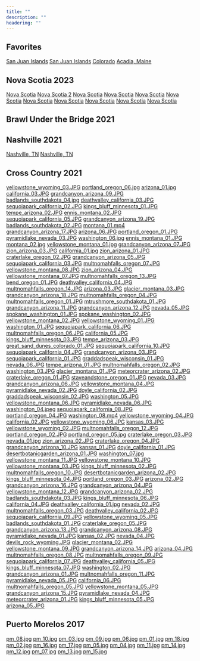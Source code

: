 ```yaml
---
title: ""
description: ""
headerimg: ""
---
```



## Favorites

  <div ID="gallery-travel" data-nanogallery2='{
      "itemsBaseURL": "{{<s3cdn>}}/img/gallery/travel/",
      "thumbnailWidth": "250",
      "thumbnailHeight": "250",
      "thumbnailBorderVertical": 1,
      "thumbnailBorderHorizontal": 1,
      "thumbnailLabel": {
        "position": "overImageOnBottom",
        "displayDescription": true
      },
      "thumbnailHoverEffect2": "labelAppear75|descriptionSlideUp",
      "galleryDisplayMode": "pagination",
      "galleryMaxRows": 1,
      "thumbnailAlignment": "center",
      "thumbnailOpenImage": true
    }'>
  <a href="san_juan_1.JPG" data-ngthumb="san_juan_1.JPG" data-ngdesc="Flight over San Juan Islands">San Juan Islands</a>
  <a href="san_juan_2.JPG" data-ngthumb="san_juan_2.JPG" data-ngdesc="Flight over San Juan Islands">San Juan Islands</a>
  <a href="colorado_01.jpg" data-ngthumb="colorado_01.jpg" data-ngdesc="Flight over Colorado">Colorado</a>
  <a href="maine-trip-01.jpg" data-ngthumb="maine-trip-01.jpg" data-ngdesc="Maine Hike, Acadia National Park">Acadia, Maine</a>
  </div>


## Nova Scotia 2023

  <div ID="gallery-travel-nova-scotia" data-nanogallery2='{
      "itemsBaseURL": "{{<s3cdn>}}/img/gallery/travel/nova_scotia/",
      "thumbnailWidth": "250",
      "thumbnailHeight": "250",
      "thumbnailBorderVertical": 1,
      "thumbnailBorderHorizontal": 1,
      "thumbnailLabel": {
        "position": "overImageOnBottom",
        "displayDescription": true
      },
      "thumbnailHoverEffect2": "labelAppear75|descriptionSlideUp",
      "galleryDisplayMode": "pagination",
      "galleryMaxRows": 1,
      "thumbnailAlignment": "center",
      "thumbnailOpenImage": true
    }'>
  <a href="nova_scotia_1.JPG" data-ngthumb="nova_scotia_1.JPG" data-ngdesc="Cabot Trail">Nova Scotia</a>
  <a href="nova_scotia_2.JPG" data-ngthumb="nova_scotia_2.JPG" data-ngdesc="Cabot Trail">Nova Scotia 2</a>
  <a href="nova_scotia_3.JPG" data-ngthumb="nova_scotia_3.JPG" data-ngdesc="">Nova Scotia</a>
  <a href="nova_scotia_4.JPG" data-ngthumb="nova_scotia_4.JPG" data-ngdesc="">Nova Scotia</a>
  <a href="nova_scotia_5.JPG" data-ngthumb="nova_scotia_5.JPG" data-ngdesc="">Nova Scotia</a>
  <a href="nova_scotia_6.JPG" data-ngthumb="nova_scotia_6.JPG" data-ngdesc="">Nova Scotia</a>
  <a href="nova_scotia_7.jpg" data-ngthumb="nova_scotia_7.jpg" data-ngdesc="">Nova Scotia</a>
  <a href="nova_scotia_8.jpg" data-ngthumb="nova_scotia_8.jpg" data-ngdesc="">Nova Scotia</a>
  <a href="nova_scotia_9.JPG" data-ngthumb="nova_scotia_9.JPG" data-ngdesc="">Nova Scotia</a>
  <a href="nova_scotia_10.JPG" data-ngthumb="nova_scotia_10.JPG" data-ngdesc="">Nova Scotia</a>
  <a href="nova_scotia_11.jpg" data-ngthumb="nova_scotia_11.jpg" data-ngdesc="">Nova Scotia</a>
  </div>


## Brawl Under the Bridge 2021

  <div ID="gallery-travel-butb2021" data-nanogallery2='{
      "itemsBaseURL": "{{<s3cdn>}}/img/gallery/travel/brawl-under-the-bridge-2021/",
      "thumbnailWidth": "250",
      "thumbnailHeight": "250",
      "thumbnailBorderVertical": 1,
      "thumbnailBorderHorizontal": 1,
      "thumbnailLabel": {
        "position": "overImageOnBottom",
        "displayDescription": true
      },
      "thumbnailHoverEffect2": "labelAppear75|descriptionSlideUp",
      "galleryDisplayMode": "pagination",
      "galleryMaxRows": 1,
      "thumbnailAlignment": "center",
      "thumbnailOpenImage": true
    }'>
    <a href="brawl_03.mp4" data-ngthumb="brawl_03.mp4" data-ngdesc=""></a>
    <a href="brawl_02.mp4" data-ngthumb="brawl_02.mp4" data-ngdesc=""></a>
    <a href="brawl_01.mp4" data-ngthumb="brawl_01.mp4" data-ngdesc=""></a>
    <a href="brawl_04.mp4" data-ngthumb="brawl_04.mp4" data-ngdesc=""></a>
  </div>

## Nashville 2021

  <div ID="gallery-travel-nashville2021" data-nanogallery2='{
      "itemsBaseURL": "{{<s3cdn>}}/img/gallery/travel/nashville_2021/",
      "thumbnailWidth": "250",
      "thumbnailHeight": "250",
      "thumbnailBorderVertical": 1,
      "thumbnailBorderHorizontal": 1,
      "thumbnailLabel": {
        "position": "overImageOnBottom",
        "displayDescription": true
      },
      "thumbnailHoverEffect2": "labelAppear75|descriptionSlideUp",
      "galleryDisplayMode": "pagination",
      "galleryMaxRows": 1,
      "thumbnailAlignment": "center",
      "thumbnailOpenImage": true
    }'>
    <a href="07_2021_Nashville_01.jpg" data-ngthumb="07_2021_Nashville_01.jpg" data-ngdesc="">Nashville, TN</a>
    <a href="07_2021_Nashville_02.jpg" data-ngthumb="07_2021_Nashville_02.jpg" data-ngdesc="">Nashville, TN</a>
  </div>


## Cross Country 2021 

  <div ID="gallery-travel-crosscountry2021" data-nanogallery2='{
      "itemsBaseURL": "{{<s3cdn>}}/img/gallery/travel/cross_country_2021/",
      "thumbnailWidth": "250",
      "thumbnailHeight": "250",
      "thumbnailBorderVertical": 1,
      "thumbnailBorderHorizontal": 1,
      "thumbnailLabel": {
        "position": "overImageOnBottom",
        "displayDescription": true
      },
      "thumbnailHoverEffect2": "labelAppear75|descriptionSlideUp",
      "galleryDisplayMode": "pagination",
      "galleryMaxRows": 3,
      "thumbnailAlignment": "center",
      "thumbnailOpenImage": true
    }'>
    <a href="yellowstone_wyoming_03.JPG" data-ngthumb="yellowstone_wyoming_03.JPG" data-ngdesc="yellowstone_wyoming_03.JPG">yellowstone_wyoming_03.JPG</a>
    <a href="portland_oregon_06.jpg" data-ngthumb="portland_oregon_06.jpg" data-ngdesc="portland_oregon_06.jpg">portland_oregon_06.jpg</a>
    <a href="arizona_01.jpg" data-ngthumb="arizona_01.jpg" data-ngdesc="arizona_01.jpg">arizona_01.jpg</a>
    <a href="california_03.JPG" data-ngthumb="california_03.JPG" data-ngdesc="california_03.JPG">california_03.JPG</a>
    <a href="grandcanyon_arizona_09.JPG" data-ngthumb="grandcanyon_arizona_09.JPG" data-ngdesc="grandcanyon_arizona_09.JPG">grandcanyon_arizona_09.JPG</a>
    <a href="badlands_southdakota_04.jpg" data-ngthumb="badlands_southdakota_04.jpg" data-ngdesc="badlands_southdakota_04.jpg">badlands_southdakota_04.jpg</a>
    <a href="deathvalley_california_03.JPG" data-ngthumb="deathvalley_california_03.JPG" data-ngdesc="deathvalley_california_03.JPG">deathvalley_california_03.JPG</a>
    <a href="sequoiapark_california_02.JPG" data-ngthumb="sequoiapark_california_02.JPG" data-ngdesc="sequoiapark_california_02.JPG">sequoiapark_california_02.JPG</a>
    <a href="kings_bluff_minnesota_01.JPG" data-ngthumb="kings_bluff_minnesota_01.JPG" data-ngdesc="kings_bluff_minnesota_01.JPG">kings_bluff_minnesota_01.JPG</a>
    <a href="tempe_arizona_02.JPG" data-ngthumb="tempe_arizona_02.JPG" data-ngdesc="tempe_arizona_02.JPG">tempe_arizona_02.JPG</a>
    <a href="ennis_montana_02.JPG" data-ngthumb="ennis_montana_02.JPG" data-ngdesc="ennis_montana_02.JPG">ennis_montana_02.JPG</a>
    <a href="sequoiapark_california_05.JPG" data-ngthumb="sequoiapark_california_05.JPG" data-ngdesc="sequoiapark_california_05.JPG">sequoiapark_california_05.JPG</a>
    <a href="grandcanyon_arizona_19.JPG" data-ngthumb="grandcanyon_arizona_19.JPG" data-ngdesc="grandcanyon_arizona_19.JPG">grandcanyon_arizona_19.JPG</a>
    <a href="badlands_southdakota_02.JPG" data-ngthumb="badlands_southdakota_02.JPG" data-ngdesc="badlands_southdakota_02.JPG">badlands_southdakota_02.JPG</a>
    <a href="montana_01.mp4" data-ngthumb="montana_01.mp4" data-ngdesc="montana_01.mp4">montana_01.mp4</a>
    <a href="grandcanyon_arizona_17.JPG" data-ngthumb="grandcanyon_arizona_17.JPG" data-ngdesc="grandcanyon_arizona_17.JPG">grandcanyon_arizona_17.JPG</a>
    <a href="arizona_06.JPG" data-ngthumb="arizona_06.JPG" data-ngdesc="arizona_06.JPG">arizona_06.JPG</a>
    <a href="portland_oregon_01.JPG" data-ngthumb="portland_oregon_01.JPG" data-ngdesc="portland_oregon_01.JPG">portland_oregon_01.JPG</a>
    <a href="pyramidlake_nevada_03.JPG" data-ngthumb="pyramidlake_nevada_03.JPG" data-ngdesc="pyramidlake_nevada_03.JPG">pyramidlake_nevada_03.JPG</a>
    <a href="washington_06.jpg" data-ngthumb="washington_06.jpg" data-ngdesc="washington_06.jpg">washington_06.jpg</a>
    <a href="ennis_montana_01.JPG" data-ngthumb="ennis_montana_01.JPG" data-ngdesc="ennis_montana_01.JPG">ennis_montana_01.JPG</a>
    <a href="montana_02.jpg" data-ngthumb="montana_02.jpg" data-ngdesc="montana_02.jpg">montana_02.jpg</a>
    <a href="yellowstone_montana_01.jpg" data-ngthumb="yellowstone_montana_01.jpg" data-ngdesc="yellowstone_montana_01.jpg">yellowstone_montana_01.jpg</a>
    <a href="grandcanyon_arizona_07.JPG" data-ngthumb="grandcanyon_arizona_07.JPG" data-ngdesc="grandcanyon_arizona_07.JPG">grandcanyon_arizona_07.JPG</a>
    <a href="zion_arizona_03.JPG" data-ngthumb="zion_arizona_03.JPG" data-ngdesc="zion_arizona_03.JPG">zion_arizona_03.JPG</a>
    <a href="california_01.jpg" data-ngthumb="california_01.jpg" data-ngdesc="california_01.jpg">california_01.jpg</a>
    <a href="zion_arizona_01.JPG" data-ngthumb="zion_arizona_01.JPG" data-ngdesc="zion_arizona_01.JPG">zion_arizona_01.JPG</a>
    <a href="craterlake_oregon_02.JPG" data-ngthumb="craterlake_oregon_02.JPG" data-ngdesc="craterlake_oregon_02.JPG">craterlake_oregon_02.JPG</a>
    <a href="grandcanyon_arizona_05.JPG" data-ngthumb="grandcanyon_arizona_05.JPG" data-ngdesc="grandcanyon_arizona_05.JPG">grandcanyon_arizona_05.JPG</a>
    <a href="sequoiapark_california_03.JPG" data-ngthumb="sequoiapark_california_03.JPG" data-ngdesc="sequoiapark_california_03.JPG">sequoiapark_california_03.JPG</a>
    <a href="multnomahfalls_oregon_07.JPG" data-ngthumb="multnomahfalls_oregon_07.JPG" data-ngdesc="multnomahfalls_oregon_07.JPG">multnomahfalls_oregon_07.JPG</a>
    <a href="yellowstone_montana_08.JPG" data-ngthumb="yellowstone_montana_08.JPG" data-ngdesc="yellowstone_montana_08.JPG">yellowstone_montana_08.JPG</a>
    <a href="zion_arizona_04.JPG" data-ngthumb="zion_arizona_04.JPG" data-ngdesc="zion_arizona_04.JPG">zion_arizona_04.JPG</a>
    <a href="yellowstone_montana_07.JPG" data-ngthumb="yellowstone_montana_07.JPG" data-ngdesc="yellowstone_montana_07.JPG">yellowstone_montana_07.JPG</a>
    <a href="multnomahfalls_oregon_13.JPG" data-ngthumb="multnomahfalls_oregon_13.JPG" data-ngdesc="multnomahfalls_oregon_13.JPG">multnomahfalls_oregon_13.JPG</a>
    <a href="bend_oregon_01.JPG" data-ngthumb="bend_oregon_01.JPG" data-ngdesc="bend_oregon_01.JPG">bend_oregon_01.JPG</a>
    <a href="deathvalley_california_04.JPG" data-ngthumb="deathvalley_california_04.JPG" data-ngdesc="deathvalley_california_04.JPG">deathvalley_california_04.JPG</a>
    <a href="multnomahfalls_oregon_14.JPG" data-ngthumb="multnomahfalls_oregon_14.JPG" data-ngdesc="multnomahfalls_oregon_14.JPG">multnomahfalls_oregon_14.JPG</a>
    <a href="arizona_03.JPG" data-ngthumb="arizona_03.JPG" data-ngdesc="arizona_03.JPG">arizona_03.JPG</a>
    <a href="glacier_montana_03.JPG" data-ngthumb="glacier_montana_03.JPG" data-ngdesc="glacier_montana_03.JPG">glacier_montana_03.JPG</a>
    <a href="grandcanyon_arizona_18.JPG" data-ngthumb="grandcanyon_arizona_18.JPG" data-ngdesc="grandcanyon_arizona_18.JPG">grandcanyon_arizona_18.JPG</a>
    <a href="multnomahfalls_oregon_04.JPG" data-ngthumb="multnomahfalls_oregon_04.JPG" data-ngdesc="multnomahfalls_oregon_04.JPG">multnomahfalls_oregon_04.JPG</a>
    <a href="multnomahfalls_oregon_01.JPG" data-ngthumb="multnomahfalls_oregon_01.JPG" data-ngdesc="multnomahfalls_oregon_01.JPG">multnomahfalls_oregon_01.JPG</a>
    <a href="mtrushmore_southdakota_01.JPG" data-ngthumb="mtrushmore_southdakota_01.JPG" data-ngdesc="mtrushmore_southdakota_01.JPG">mtrushmore_southdakota_01.JPG</a>
    <a href="grandcanyon_arizona_11.JPG" data-ngthumb="grandcanyon_arizona_11.JPG" data-ngdesc="grandcanyon_arizona_11.JPG">grandcanyon_arizona_11.JPG</a>
    <a href="grandcanyon_arizona_12.JPG" data-ngthumb="grandcanyon_arizona_12.JPG" data-ngdesc="grandcanyon_arizona_12.JPG">grandcanyon_arizona_12.JPG</a>
    <a href="nevada_05.JPG" data-ngthumb="nevada_05.JPG" data-ngdesc="nevada_05.JPG">nevada_05.JPG</a>
    <a href="spokane_washington_01.JPG" data-ngthumb="spokane_washington_01.JPG" data-ngdesc="spokane_washington_01.JPG">spokane_washington_01.JPG</a>
    <a href="spokane_washington_02.JPG" data-ngthumb="spokane_washington_02.JPG" data-ngdesc="spokane_washington_02.JPG">spokane_washington_02.JPG</a>
    <a href="yellowstone_montana_02.JPG" data-ngthumb="yellowstone_montana_02.JPG" data-ngdesc="yellowstone_montana_02.JPG">yellowstone_montana_02.JPG</a>
    <a href="yellowstone_wyoming_01.JPG" data-ngthumb="yellowstone_wyoming_01.JPG" data-ngdesc="yellowstone_wyoming_01.JPG">yellowstone_wyoming_01.JPG</a>
    <a href="washington_01.JPG" data-ngthumb="washington_01.JPG" data-ngdesc="washington_01.JPG">washington_01.JPG</a>
    <a href="sequoiapark_california_06.JPG" data-ngthumb="sequoiapark_california_06.JPG" data-ngdesc="sequoiapark_california_06.JPG">sequoiapark_california_06.JPG</a>
    <a href="multnomahfalls_oregon_06.JPG" data-ngthumb="multnomahfalls_oregon_06.JPG" data-ngdesc="multnomahfalls_oregon_06.JPG">multnomahfalls_oregon_06.JPG</a>
    <a href="california_05.JPG" data-ngthumb="california_05.JPG" data-ngdesc="california_05.JPG">california_05.JPG</a>
    <a href="kings_bluff_minnesota_03.JPG" data-ngthumb="kings_bluff_minnesota_03.JPG" data-ngdesc="kings_bluff_minnesota_03.JPG">kings_bluff_minnesota_03.JPG</a>
    <a href="tempe_arizona_03.JPG" data-ngthumb="tempe_arizona_03.JPG" data-ngdesc="tempe_arizona_03.JPG">tempe_arizona_03.JPG</a>
    <a href="great_sand_dunes_colorado_01.JPG" data-ngthumb="great_sand_dunes_colorado_01.JPG" data-ngdesc="great_sand_dunes_colorado_01.JPG">great_sand_dunes_colorado_01.JPG</a>
    <a href="sequoiapark_california_10.JPG" data-ngthumb="sequoiapark_california_10.JPG" data-ngdesc="sequoiapark_california_10.JPG">sequoiapark_california_10.JPG</a>
    <a href="sequoiapark_california_04.JPG" data-ngthumb="sequoiapark_california_04.JPG" data-ngdesc="sequoiapark_california_04.JPG">sequoiapark_california_04.JPG</a>
    <a href="grandcanyon_arizona_03.JPG" data-ngthumb="grandcanyon_arizona_03.JPG" data-ngdesc="grandcanyon_arizona_03.JPG">grandcanyon_arizona_03.JPG</a>
    <a href="sequoiapark_california_01.JPG" data-ngthumb="sequoiapark_california_01.JPG" data-ngdesc="sequoiapark_california_01.JPG">sequoiapark_california_01.JPG</a>
    <a href="graddadspeak_wisconsin_01.JPG" data-ngthumb="graddadspeak_wisconsin_01.JPG" data-ngdesc="graddadspeak_wisconsin_01.JPG">graddadspeak_wisconsin_01.JPG</a>
    <a href="nevada_06.JPG" data-ngthumb="nevada_06.JPG" data-ngdesc="nevada_06.JPG">nevada_06.JPG</a>
    <a href="tempe_arizona_01.JPG" data-ngthumb="tempe_arizona_01.JPG" data-ngdesc="tempe_arizona_01.JPG">tempe_arizona_01.JPG</a>
    <a href="multnomahfalls_oregon_02.JPG" data-ngthumb="multnomahfalls_oregon_02.JPG" data-ngdesc="multnomahfalls_oregon_02.JPG">multnomahfalls_oregon_02.JPG</a>
    <a href="washington_03.JPG" data-ngthumb="washington_03.JPG" data-ngdesc="washington_03.JPG">washington_03.JPG</a>
    <a href="glacier_montana_01.JPG" data-ngthumb="glacier_montana_01.JPG" data-ngdesc="glacier_montana_01.JPG">glacier_montana_01.JPG</a>
    <a href="meteorcrater_arizona_02.JPG" data-ngthumb="meteorcrater_arizona_02.JPG" data-ngdesc="meteorcrater_arizona_02.JPG">meteorcrater_arizona_02.JPG</a>
    <a href="craterlake_oregon_01.JPG" data-ngthumb="craterlake_oregon_01.JPG" data-ngdesc="craterlake_oregon_01.JPG">craterlake_oregon_01.JPG</a>
    <a href="staveandstone_oregon_01.JPG" data-ngthumb="staveandstone_oregon_01.JPG" data-ngdesc="staveandstone_oregon_01.JPG">staveandstone_oregon_01.JPG</a>
    <a href="nevada_03.JPG" data-ngthumb="nevada_03.JPG" data-ngdesc="nevada_03.JPG">nevada_03.JPG</a>
    <a href="grandcanyon_arizona_06.JPG" data-ngthumb="grandcanyon_arizona_06.JPG" data-ngdesc="grandcanyon_arizona_06.JPG">grandcanyon_arizona_06.JPG</a>
    <a href="yellowstone_montana_04.JPG" data-ngthumb="yellowstone_montana_04.JPG" data-ngdesc="yellowstone_montana_04.JPG">yellowstone_montana_04.JPG</a>
    <a href="pyramidlake_nevada_02.JPG" data-ngthumb="pyramidlake_nevada_02.JPG" data-ngdesc="pyramidlake_nevada_02.JPG">pyramidlake_nevada_02.JPG</a>
    <a href="doyle_california_02.JPG" data-ngthumb="doyle_california_02.JPG" data-ngdesc="doyle_california_02.JPG">doyle_california_02.JPG</a>
    <a href="graddadspeak_wisconsin_02.JPG" data-ngthumb="graddadspeak_wisconsin_02.JPG" data-ngdesc="graddadspeak_wisconsin_02.JPG">graddadspeak_wisconsin_02.JPG</a>
    <a href="washington_05.JPG" data-ngthumb="washington_05.JPG" data-ngdesc="washington_05.JPG">washington_05.JPG</a>
    <a href="yellowstone_montana_06.JPG" data-ngthumb="yellowstone_montana_06.JPG" data-ngdesc="yellowstone_montana_06.JPG">yellowstone_montana_06.JPG</a>
    <a href="pyramidlake_nevada_06.JPG" data-ngthumb="pyramidlake_nevada_06.JPG" data-ngdesc="pyramidlake_nevada_06.JPG">pyramidlake_nevada_06.JPG</a>
    <a href="washington_04.jpeg" data-ngthumb="washington_04.jpeg" data-ngdesc="washington_04.jpeg">washington_04.jpeg</a>
    <a href="sequoiapark_california_08.JPG" data-ngthumb="sequoiapark_california_08.JPG" data-ngdesc="sequoiapark_california_08.JPG">sequoiapark_california_08.JPG</a>
    <a href="portland_oregon_04.JPG" data-ngthumb="portland_oregon_04.JPG" data-ngdesc="portland_oregon_04.JPG">portland_oregon_04.JPG</a>
    <a href="washington_08.mp4" data-ngthumb="washington_08.mp4" data-ngdesc="washington_08.mp4">washington_08.mp4</a>
    <a href="yellowstone_wyoming_04.JPG" data-ngthumb="yellowstone_wyoming_04.JPG" data-ngdesc="yellowstone_wyoming_04.JPG">yellowstone_wyoming_04.JPG</a>
    <a href="california_02.JPG" data-ngthumb="california_02.JPG" data-ngdesc="california_02.JPG">california_02.JPG</a>
    <a href="yellowstone_wyoming_06.JPG" data-ngthumb="yellowstone_wyoming_06.JPG" data-ngdesc="yellowstone_wyoming_06.JPG">yellowstone_wyoming_06.JPG</a>
    <a href="kansas_03.JPG" data-ngthumb="kansas_03.JPG" data-ngdesc="kansas_03.JPG">kansas_03.JPG</a>
    <a href="yellowstone_wyoming_02.JPG" data-ngthumb="yellowstone_wyoming_02.JPG" data-ngdesc="yellowstone_wyoming_02.JPG">yellowstone_wyoming_02.JPG</a>
    <a href="multnomahfalls_oregon_12.JPG" data-ngthumb="multnomahfalls_oregon_12.JPG" data-ngdesc="multnomahfalls_oregon_12.JPG">multnomahfalls_oregon_12.JPG</a>
    <a href="portland_oregon_02.JPG" data-ngthumb="portland_oregon_02.JPG" data-ngdesc="portland_oregon_02.JPG">portland_oregon_02.JPG</a>
    <a href="portland_oregon_05.jpg" data-ngthumb="portland_oregon_05.jpg" data-ngdesc="portland_oregon_05.jpg">portland_oregon_05.jpg</a>
    <a href="craterlake_oregon_03.JPG" data-ngthumb="craterlake_oregon_03.JPG" data-ngdesc="craterlake_oregon_03.JPG">craterlake_oregon_03.JPG</a>
    <a href="nevada_01.jpg" data-ngthumb="nevada_01.jpg" data-ngdesc="nevada_01.jpg">nevada_01.jpg</a>
    <a href="zion_arizona_02.JPG" data-ngthumb="zion_arizona_02.JPG" data-ngdesc="zion_arizona_02.JPG">zion_arizona_02.JPG</a>
    <a href="craterlake_oregon_04.JPG" data-ngthumb="craterlake_oregon_04.JPG" data-ngdesc="craterlake_oregon_04.JPG">craterlake_oregon_04.JPG</a>
    <a href="grandcanyon_arizona_10.JPG" data-ngthumb="grandcanyon_arizona_10.JPG" data-ngdesc="grandcanyon_arizona_10.JPG">grandcanyon_arizona_10.JPG</a>
    <a href="kansas_01.JPG" data-ngthumb="kansas_01.JPG" data-ngdesc="kansas_01.JPG">kansas_01.JPG</a>
    <a href="doyle_california_01.JPG" data-ngthumb="doyle_california_01.JPG" data-ngdesc="doyle_california_01.JPG">doyle_california_01.JPG</a>
    <a href="desertbotanicgarden_arizona_01.JPG" data-ngthumb="desertbotanicgarden_arizona_01.JPG" data-ngdesc="desertbotanicgarden_arizona_01.JPG">desertbotanicgarden_arizona_01.JPG</a>
    <a href="washington_07.jpg" data-ngthumb="washington_07.jpg" data-ngdesc="washington_07.jpg">washington_07.jpg</a>
    <a href="yellowstone_montana_11.JPG" data-ngthumb="yellowstone_montana_11.JPG" data-ngdesc="yellowstone_montana_11.JPG">yellowstone_montana_11.JPG</a>
    <a href="yellowstone_montana_10.JPG" data-ngthumb="yellowstone_montana_10.JPG" data-ngdesc="yellowstone_montana_10.JPG">yellowstone_montana_10.JPG</a>
    <a href="yellowstone_montana_03.JPG" data-ngthumb="yellowstone_montana_03.JPG" data-ngdesc="yellowstone_montana_03.JPG">yellowstone_montana_03.JPG</a>
    <a href="kings_bluff_minnesota_02.JPG" data-ngthumb="kings_bluff_minnesota_02.JPG" data-ngdesc="kings_bluff_minnesota_02.JPG">kings_bluff_minnesota_02.JPG</a>
    <a href="multnomahfalls_oregon_10.JPG" data-ngthumb="multnomahfalls_oregon_10.JPG" data-ngdesc="multnomahfalls_oregon_10.JPG">multnomahfalls_oregon_10.JPG</a>
    <a href="desertbotanicgarden_arizona_02.JPG" data-ngthumb="desertbotanicgarden_arizona_02.JPG" data-ngdesc="desertbotanicgarden_arizona_02.JPG">desertbotanicgarden_arizona_02.JPG</a>
    <a href="kings_bluff_minnesota_04.JPG" data-ngthumb="kings_bluff_minnesota_04.JPG" data-ngdesc="kings_bluff_minnesota_04.JPG">kings_bluff_minnesota_04.JPG</a>
    <a href="portland_oregon_03.JPG" data-ngthumb="portland_oregon_03.JPG" data-ngdesc="portland_oregon_03.JPG">portland_oregon_03.JPG</a>
    <a href="arizona_02.JPG" data-ngthumb="arizona_02.JPG" data-ngdesc="arizona_02.JPG">arizona_02.JPG</a>
    <a href="grandcanyon_arizona_16.JPG" data-ngthumb="grandcanyon_arizona_16.JPG" data-ngdesc="grandcanyon_arizona_16.JPG">grandcanyon_arizona_16.JPG</a>
    <a href="grandcanyon_arizona_04.JPG" data-ngthumb="grandcanyon_arizona_04.JPG" data-ngdesc="grandcanyon_arizona_04.JPG">grandcanyon_arizona_04.JPG</a>
    <a href="yellowstone_montana_12.JPG" data-ngthumb="yellowstone_montana_12.JPG" data-ngdesc="yellowstone_montana_12.JPG">yellowstone_montana_12.JPG</a>
    <a href="grandcanyon_arizona_02.JPG" data-ngthumb="grandcanyon_arizona_02.JPG" data-ngdesc="grandcanyon_arizona_02.JPG">grandcanyon_arizona_02.JPG</a>
    <a href="badlands_southdakota_03.JPG" data-ngthumb="badlands_southdakota_03.JPG" data-ngdesc="badlands_southdakota_03.JPG">badlands_southdakota_03.JPG</a>
    <a href="kings_bluff_minnesota_06.JPG" data-ngthumb="kings_bluff_minnesota_06.JPG" data-ngdesc="kings_bluff_minnesota_06.JPG">kings_bluff_minnesota_06.JPG</a>
    <a href="california_04.JPG" data-ngthumb="california_04.JPG" data-ngdesc="california_04.JPG">california_04.JPG</a>
    <a href="deathvalley_california_01.jpg" data-ngthumb="deathvalley_california_01.jpg" data-ngdesc="deathvalley_california_01.jpg">deathvalley_california_01.jpg</a>
    <a href="nevada_02.JPG" data-ngthumb="nevada_02.JPG" data-ngdesc="nevada_02.JPG">nevada_02.JPG</a>
    <a href="multnomahfalls_oregon_03.JPG" data-ngthumb="multnomahfalls_oregon_03.JPG" data-ngdesc="multnomahfalls_oregon_03.JPG">multnomahfalls_oregon_03.JPG</a>
    <a href="deathvalley_california_02.JPG" data-ngthumb="deathvalley_california_02.JPG" data-ngdesc="deathvalley_california_02.JPG">deathvalley_california_02.JPG</a>
    <a href="sequoiapark_california_09.JPG" data-ngthumb="sequoiapark_california_09.JPG" data-ngdesc="sequoiapark_california_09.JPG">sequoiapark_california_09.JPG</a>
    <a href="yellowstone_wyoming_05.JPG" data-ngthumb="yellowstone_wyoming_05.JPG" data-ngdesc="yellowstone_wyoming_05.JPG">yellowstone_wyoming_05.JPG</a>
    <a href="badlands_southdakota_01.JPG" data-ngthumb="badlands_southdakota_01.JPG" data-ngdesc="badlands_southdakota_01.JPG">badlands_southdakota_01.JPG</a>
    <a href="craterlake_oregon_05.JPG" data-ngthumb="craterlake_oregon_05.JPG" data-ngdesc="craterlake_oregon_05.JPG">craterlake_oregon_05.JPG</a>
    <a href="grandcanyon_arizona_13.JPG" data-ngthumb="grandcanyon_arizona_13.JPG" data-ngdesc="grandcanyon_arizona_13.JPG">grandcanyon_arizona_13.JPG</a>
    <a href="grandcanyon_arizona_08.JPG" data-ngthumb="grandcanyon_arizona_08.JPG" data-ngdesc="grandcanyon_arizona_08.JPG">grandcanyon_arizona_08.JPG</a>
    <a href="pyramidlake_nevada_01.JPG" data-ngthumb="pyramidlake_nevada_01.JPG" data-ngdesc="pyramidlake_nevada_01.JPG">pyramidlake_nevada_01.JPG</a>
    <a href="kansas_02.JPG" data-ngthumb="kansas_02.JPG" data-ngdesc="kansas_02.JPG">kansas_02.JPG</a>
    <a href="nevada_04.JPG" data-ngthumb="nevada_04.JPG" data-ngdesc="nevada_04.JPG">nevada_04.JPG</a>
    <a href="devils_rock_wyoming.JPG" data-ngthumb="devils_rock_wyoming.JPG" data-ngdesc="devils_rock_wyoming.JPG">devils_rock_wyoming.JPG</a>
    <a href="glacier_montana_02.JPG" data-ngthumb="glacier_montana_02.JPG" data-ngdesc="glacier_montana_02.JPG">glacier_montana_02.JPG</a>
    <a href="yellowstone_montana_09.JPG" data-ngthumb="yellowstone_montana_09.JPG" data-ngdesc="yellowstone_montana_09.JPG">yellowstone_montana_09.JPG</a>
    <a href="grandcanyon_arizona_14.JPG" data-ngthumb="grandcanyon_arizona_14.JPG" data-ngdesc="grandcanyon_arizona_14.JPG">grandcanyon_arizona_14.JPG</a>
    <a href="arizona_04.JPG" data-ngthumb="arizona_04.JPG" data-ngdesc="arizona_04.JPG">arizona_04.JPG</a>
    <a href="multnomahfalls_oregon_08.JPG" data-ngthumb="multnomahfalls_oregon_08.JPG" data-ngdesc="multnomahfalls_oregon_08.JPG">multnomahfalls_oregon_08.JPG</a>
    <a href="multnomahfalls_oregon_09.JPG" data-ngthumb="multnomahfalls_oregon_09.JPG" data-ngdesc="multnomahfalls_oregon_09.JPG">multnomahfalls_oregon_09.JPG</a>
    <a href="sequoiapark_california_07.JPG" data-ngthumb="sequoiapark_california_07.JPG" data-ngdesc="sequoiapark_california_07.JPG">sequoiapark_california_07.JPG</a>
    <a href="deathvalley_california_05.JPG" data-ngthumb="deathvalley_california_05.JPG" data-ngdesc="deathvalley_california_05.JPG">deathvalley_california_05.JPG</a>
    <a href="kings_bluff_minnesota_07.JPG" data-ngthumb="kings_bluff_minnesota_07.JPG" data-ngdesc="kings_bluff_minnesota_07.JPG">kings_bluff_minnesota_07.JPG</a>
    <a href="washington_02.JPG" data-ngthumb="washington_02.JPG" data-ngdesc="washington_02.JPG">washington_02.JPG</a>
    <a href="grandcanyon_arizona_01.JPG" data-ngthumb="grandcanyon_arizona_01.JPG" data-ngdesc="grandcanyon_arizona_01.JPG">grandcanyon_arizona_01.JPG</a>
    <a href="multnomahfalls_oregon_11.JPG" data-ngthumb="multnomahfalls_oregon_11.JPG" data-ngdesc="multnomahfalls_oregon_11.JPG">multnomahfalls_oregon_11.JPG</a>
    <a href="pyramidlake_nevada_05.JPG" data-ngthumb="pyramidlake_nevada_05.JPG" data-ngdesc="pyramidlake_nevada_05.JPG">pyramidlake_nevada_05.JPG</a>
    <a href="california_06.JPG" data-ngthumb="california_06.JPG" data-ngdesc="california_06.JPG">california_06.JPG</a>
    <a href="multnomahfalls_oregon_05.JPG" data-ngthumb="multnomahfalls_oregon_05.JPG" data-ngdesc="multnomahfalls_oregon_05.JPG">multnomahfalls_oregon_05.JPG</a>
    <a href="yellowstone_montana_05.JPG" data-ngthumb="yellowstone_montana_05.JPG" data-ngdesc="yellowstone_montana_05.JPG">yellowstone_montana_05.JPG</a>
    <a href="grandcanyon_arizona_15.JPG" data-ngthumb="grandcanyon_arizona_15.JPG" data-ngdesc="grandcanyon_arizona_15.JPG">grandcanyon_arizona_15.JPG</a>
    <a href="pyramidlake_nevada_04.JPG" data-ngthumb="pyramidlake_nevada_04.JPG" data-ngdesc="pyramidlake_nevada_04.JPG">pyramidlake_nevada_04.JPG</a>
    <a href="meteorcrater_arizona_01.JPG" data-ngthumb="meteorcrater_arizona_01.JPG" data-ngdesc="meteorcrater_arizona_01.JPG">meteorcrater_arizona_01.JPG</a>
    <a href="kings_bluff_minnesota_05.JPG" data-ngthumb="kings_bluff_minnesota_05.JPG" data-ngdesc="kings_bluff_minnesota_05.JPG">kings_bluff_minnesota_05.JPG</a>
    <a href="arizona_05.JPG" data-ngthumb="arizona_05.JPG" data-ngdesc="arizona_05.JPG">arizona_05.JPG</a>
</div>


## Puerto Morelos 2017

  <div ID="gallery-travel-pm2017" data-nanogallery2='{
      "itemsBaseURL": "{{<s3cdn>}}/img/gallery/travel/puerto_morelos_2017/",
      "thumbnailWidth": "250",
      "thumbnailHeight": "250",
      "thumbnailBorderVertical": 1,
      "thumbnailBorderHorizontal": 1,
      "thumbnailLabel": {
        "position": "overImageOnBottom",
        "displayDescription": true
      },
      "thumbnailHoverEffect2": "labelAppear75|descriptionSlideUp",
      "galleryDisplayMode": "pagination",
      "galleryMaxRows": 2,
      "thumbnailAlignment": "center",
      "thumbnailOpenImage": true
    }'>
    <a href="pm_08.jpg" data-ngthumb="pm_08.jpg" data-ngdesc="pm_08.jpg">pm_08.jpg</a>
    <a href="pm_10.jpg" data-ngthumb="pm_10.jpg" data-ngdesc="pm_10.jpg">pm_10.jpg</a>
    <a href="pm_03.jpg" data-ngthumb="pm_03.jpg" data-ngdesc="pm_03.jpg">pm_03.jpg</a>
    <a href="pm_09.jpg" data-ngthumb="pm_09.jpg" data-ngdesc="pm_09.jpg">pm_09.jpg</a>
    <a href="pm_06.jpg" data-ngthumb="pm_06.jpg" data-ngdesc="pm_06.jpg">pm_06.jpg</a>
    <a href="pm_01.jpg" data-ngthumb="pm_01.jpg" data-ngdesc="pm_01.jpg">pm_01.jpg</a>
    <a href="pm_18.jpg" data-ngthumb="pm_18.jpg" data-ngdesc="pm_18.jpg">pm_18.jpg</a>
    <a href="pm_02.jpg" data-ngthumb="pm_02.jpg" data-ngdesc="pm_02.jpg">pm_02.jpg</a>
    <a href="pm_16.jpg" data-ngthumb="pm_16.jpg" data-ngdesc="pm_16.jpg">pm_16.jpg</a>
    <a href="pm_17.jpg" data-ngthumb="pm_17.jpg" data-ngdesc="pm_17.jpg">pm_17.jpg</a>
    <a href="pm_05.jpg" data-ngthumb="pm_05.jpg" data-ngdesc="pm_05.jpg">pm_05.jpg</a>
    <a href="pm_04.jpg" data-ngthumb="pm_04.jpg" data-ngdesc="pm_04.jpg">pm_04.jpg</a>
    <a href="pm_11.jpg" data-ngthumb="pm_11.jpg" data-ngdesc="pm_11.jpg">pm_11.jpg</a>
    <a href="pm_14.jpg" data-ngthumb="pm_14.jpg" data-ngdesc="pm_14.jpg">pm_14.jpg</a>
    <a href="pm_12.jpg" data-ngthumb="pm_12.jpg" data-ngdesc="pm_12.jpg">pm_12.jpg</a>
    <a href="pm_07.jpg" data-ngthumb="pm_07.jpg" data-ngdesc="pm_07.jpg">pm_07.jpg</a>
    <a href="pm_13.jpg" data-ngthumb="pm_13.jpg" data-ngdesc="pm_13.jpg">pm_13.jpg</a>
    <a href="pm_15.jpg" data-ngthumb="pm_15.jpg" data-ngdesc="pm_15.jpg">pm_15.jpg</a>
  </div>

